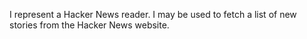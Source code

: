 I represent a Hacker News reader. I may be used to fetch a list of new stories from the Hacker News website.